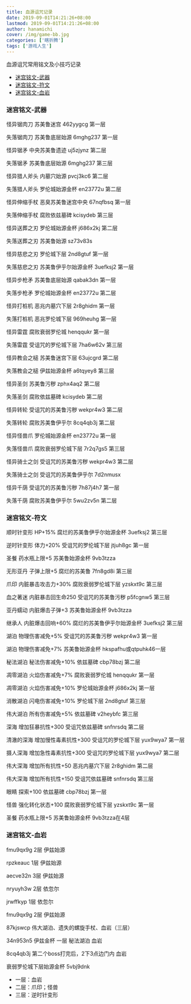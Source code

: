 ```yaml
---
title: 血源诅咒记录
date: 2019-09-01T14:21:26+08:00
lastmod: 2019-09-01T14:21:26+08:00
author: hanamichi
cover: /img/game-bb.jpg
categories: ['瞎折腾']
tags: ['游戏人生']
---
```


血源诅咒常用铭文及小技巧记录

<!--more-->

- [迷宫铭文-武器](#迷宫铭文-武器)
- [迷宫铭文-符文](#迷宫铭文-符文)
- [迷宫铭文-血岩](#迷宫铭文-血岩)

### 迷宫铭文-武器

怪异锯肉刀       苏美鲁迷宫        462yygcg   第一层

失落锯肉刀       苏美鲁底层始源      6mghg237    第一层

怪异锯矛        中央苏美鲁遗迹      uj5zjynz 第二层

失落锯矛         苏美鲁底层始源      6mghg237 第三层

怪异猎人斧头      内墓穴始源        pvcj3kc6 第二层

失落猎人斧头      罗伦城始源金杯     en23772u 第二层

怪异伸缩手杖      恶臭苏美鲁迷宫中央   67nqfbsq 第一层

失落伸缩手杖      腐败依兹墓碑      kcisydeb 第三层

怪异送葬之刃      罗伦城始源金杯     j686x2kj 第二层

失落送葬之刃      苏美鲁始源       sz73v83s

怪异慈悲之刃      罗伦城下层        2nd8gtuf 第一层

失落慈悲之刃      苏美鲁伊乎尔始源金杯  3uefksj2 第一层

怪异步枪矛        苏美鲁底层始源     qabak3dn 第一层

失落步枪矛        罗伦城始源金杯      en23772u 第二层

怪异打桩机        恶兆内墓穴下层      2r8ghidm 第一层

失落打桩机        恶兆罗伦城下层      969heuhg 第一层

怪异雷霆          腐败衰弱罗伦城      henqqukr 第一层

失落雷霆          受诅咒的罗伦城下层   7ha6w62v 第三层

怪异教会之槌      苏美鲁迷宫下层     63ujcgrd 第二层

失落教会之槌      伊兹始源金杯       a6tqyey8 第三层

怪异圣剑          苏美鲁污秽        zphx4aq2 第二层

失落圣剑          腐败依兹墓碑      kcisydeb 第二层

怪异转轮          受诅咒的苏美鲁污秽   wekpr4w3 第二层

失落转轮          腐败苏美鲁伊乎尔    8cq4qb3j 第二层

怪异怪兽爪        罗伦城始源金杯      en23772u 第一层

失落怪兽爪        腐败衰弱罗伦城下层    7r2q7gs5 第三层

怪异骑士之剑      受诅咒的苏美鲁污秽    wekpr4w3 第二层

失落骑士之剑      受诅咒的苏美鲁伊乎尔   7d2nmusx

怪异千荫          受诅咒的苏美鲁污秽   7h87j4h7 第一层

失落千荫          腐败苏美鲁伊乎尔     5wu2zv5n 第二层

### 迷宫铭文-符文

顺时针变形    HP+15%          腐烂的苏美鲁伊乎尔始源金杯 3uefksj2 第三层

逆时针变形    体力+20%          受诅咒的罗伦城下层     jtjuh8gc  第一层

圣餐        药水瓶上限+5        苏美鲁始源金杯     9vb3tzza

无形亚丹     子弹上限+5           腐烂的苏美鲁       7fn8gd8i  第三层

爪印        内脏暴击攻击力+30%    腐败衰弱罗伦城下层    yzskxt9c  第三层

血之著迷     内脏暴击回生命250    受诅咒的苏美鲁污秽    p5fcgnw5  第三层

亚丹蠕动      内脏爆击子弹+3      苏美鲁始源金杯      9vb3tzza

继承人       内脏爆击回响+60%    腐烂的苏美鲁伊乎尔始源金杯 3uefksj2 第三层

湖泊        物理伤害减免+5%        受诅咒的苏美鲁污秽 wekpr4w3 第一层

湖泊        物理伤害减免+7%        苏美鲁始源金杯 hkspafhu或qtpuhk46一层

秘法湖泊      秘法伤害减免+10%      依兹墓碑      cbp78bzj 第二层

凋零湖泊       火焰伤害减免+7%       腐败衰弱罗伦城  henqqukr 第一层

凋零湖泊       火焰伤害减免+10%      罗伦城始源金杯 j686x2kj 第一层

消散湖泊       闪电伤害减免+10%      罗伦城下层     2nd8gtuf 第三层

伟大湖泊       所有伤害减免+5%      依兹墓碑       v2heybfc 第三层

深海          增加狂暴抗性+300      受诅咒依兹墓碑 snfnrsdq 第二层

清澈的深海      增加慢性毒素抗性+300   受诅咒的罗伦城下层 yux9wya7 第一层

摄人深海      增加急性毒素抗性+300    受诅咒的罗伦城下层 yux9wya7 第二层

伟大深海       增加所有抗性+50       恶兆内墓穴下层    2r8ghidm 第二层

伟大深海      增加所有抗性+150      受诅咒依兹墓碑     snfnrsdq 第三层

眼睛        探索+100            依兹墓碑        cbp78bzj 第一层

怪兽         强化转化状态+100      腐败衰弱罗伦城下层 yzskxt9c 第一层

圣餐        药水瓶上限+5         苏美鲁始源金杯   9vb3tzza在4层

### 迷宫铭文-血岩

fmu9qx9g       2层 伊兹始源

rpzkeauc      1层 伊兹始源

aecve32n       3层 伊兹始源

nryuyh3w       2层 依忽尔

jrwffkyp       1层 依忽尔

fmu9qx9g       2层 伊兹始源

87kjswcp     伟大湖泊、遗失的螺旋手杖、血岩（三层）

34n953n5      伊兹金杯 一层 秘法湖泊 血岩

8cq4qb3j       第二个boss打完后，2下3点边门内 血岩

衰弱罗伦城下层始源金杯 5vbj9dnk
* 一层：血岩
* 二层：爪印；怪兽
* 三层：逆时针变形
